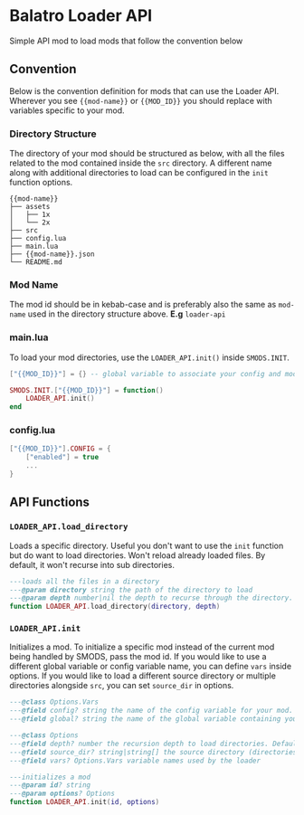 # Balatro Loader API

Simple API mod to load mods that follow the convention below

## Convention

Below is the convention definition for mods that can use the Loader API. Wherever you see `{{mod-name}}` or `{{MOD_ID}}` you should replace with variables
specific to your mod.

### Directory Structure

The directory of your mod should be structured as below, with all the files
related to the mod contained inside the `src` directory. A different name along with additional directories to load can be configured in the `init` function options.

```
{{mod-name}}
├── assets
│   ├── 1x
│   └── 2x
├── src
├── config.lua
├── main.lua
├── {{mod-name}}.json
└── README.md
```

### Mod Name

The mod id should be in kebab-case and is preferably also the same as `mod-name` used in the directory structure above.
**E.g** `loader-api`

### main.lua

To load your mod directories, use the `LOADER_API.init()` inside `SMODS.INIT`.

```lua
["{{MOD_ID}}"] = {} -- global variable to associate your config and mod functions with.

SMODS.INIT.["{{MOD_ID}}"] = function()
	LOADER_API.init()
end
```

### config.lua

```lua
["{{MOD_ID}}"].CONFIG = {
    ["enabled"] = true
    ...
}
```

## API Functions

### `LOADER_API.load_directory`

Loads a specific directory. Useful you don't want to use the `init` function but do want to load directories. Won't reload already loaded files. By default, it won't recurse into sub directories.

```lua
---loads all the files in a directory
---@param directory string the path of the directory to load
---@param depth number|nil the depth to recurse through the directory. defaults to 1
function LOADER_API.load_directory(directory, depth)
```

### `LOADER_API.init`

Initializes a mod. To initialize a specific mod instead of the current mod being handled by SMODS, pass the mod id. If you would like to use a different global variable or config variable name, you can define `vars` inside options. If you would like to load a different source directory or multiple directories alongside `src`, you can set `source_dir` in options.

```lua
---@class Options.Vars
---@field config? string the name of the config variable for your mod. Defaults to CONFIG
---@field global? string the name of the global variable containing your mods properties. Defaults to MOD_NAME

---@class Options
---@field depth? number the recursion depth to load directories. Defaults to 3
---@field source_dir? string|string[] the source directory (directories) containing all the .lua files to load. Defaults to 'src'
---@field vars? Options.Vars variable names used by the loader

---initializes a mod
---@param id? string
---@param options? Options
function LOADER_API.init(id, options)
```
